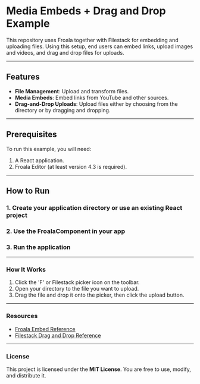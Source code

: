# Media Embeds + Drag and Drop Example

This repository uses Froala together with Filestack for embedding and uploading files. Using this setup, end users can embed links, upload images and videos, and drag and drop files for uploads. 

---

## Features

- **File Management**: Upload and transform files.
- **Media Embeds**: Embed links from YouTube and other sources.
- **Drag-and-Drop Uploads**: Upload files either by choosing from the directory or by dragging and dropping.

---

## Prerequisites

To run this example, you will need:

1. A React application.
2. Froala Editor (at least version 4.3 is required).

---

## How to Run

### 1. Create your application directory or use an existing React project

 
### 2. Use the FroalaComponent in your app


### 3. Run the application

---

### How It Works

1. Click the 'F' or Filestack picker icon on the toolbar.
2. Open your directory to the file you want to upload.
3. Drag the file and drop it onto the picker, then click the upload button.


---

### Resources

- [Froala Embed Reference](https://froala.com/wysiwyg-editor/examples/embedly/)
- [Filestack Drag and Drop Reference](https://www.filestack.com/docs/uploads/dnd/)

---

### License

This project is licensed under the **MIT License**. You are free to use, modify, and distribute it.
